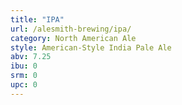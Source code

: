 ```yaml
---
title: "IPA"
url: /alesmith-brewing/ipa/
category: North American Ale
style: American-Style India Pale Ale
abv: 7.25
ibu: 0
srm: 0
upc: 0
---
```


